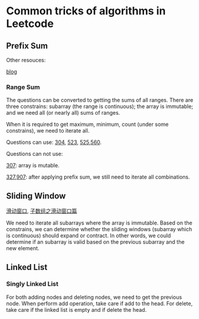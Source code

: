 # Common tricks of algorithms in Leetcode

## Prefix Sum
Other resouces: 

[blog](https://lfool.github.io/LFool-Notes/algorithm/%E5%89%8D%E7%BC%80%E5%92%8C%E6%95%B0%E7%BB%84.html)
### Range Sum
The questions can be converted to getting the sums of all ranges. There are three constrains: subarray (the range is continuous); the array is immutable; and we need all (or nearly all) sums of ranges.

When it is required to get maximum, minimum, count (under some constrains), we need to iterate all.

Questions can use: [304](https://leetcode.com/problems/range-sum-query-2d-immutable/), [523](https://leetcode.com/problems/continuous-subarray-sum/), [525](https://leetcode.com/problems/contiguous-array/),[560](https://leetcode.com/problems/subarray-sum-equals-k/).

Questions can not use:

[307](https://leetcode.com/problems/range-sum-query-mutable/): array is mutable.

[327](https://leetcode.com/problems/count-of-range-sum/),[907](https://leetcode.com/problems/sum-of-subarray-minimums/): after applying prefix sum, we still need to iterate all combinations.


## Sliding Window
[滑动窗口](https://lfool.github.io/LFool-Notes/algorithm/%E6%BB%91%E5%8A%A8%E7%AA%97%E5%8F%A3.html), [子数组之滑动窗口篇](https://lfool.github.io/LFool-Notes/algorithm/%E5%AD%90%E6%95%B0%E7%BB%84%E4%B9%8B%E6%BB%91%E5%8A%A8%E7%AA%97%E5%8F%A3%E7%AF%87.html)

We need to iterate all subarrays where the array is immutable. Based on the constrains, we can determine whether the sliding windows (subarray which is continuous) should expand or contract. In other words, we could determine if an subarray is valid based on the previous subarray and the new element.


## Linked List
### Singly Linked List
For both adding nodes and deleting nodes, we need to get the previous node. When perform add operation, take care if add to the head. For delete, take care if the linked list is empty and if delete the head.